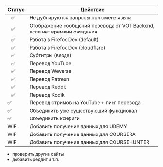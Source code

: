 | Статус | Действие                                                                 |
| ------ | ------------------------------------------------------------------------ |
| ⠀✅    | Не дублируются запросы при смене языка                                   |
| ⠀✅    | Отображение сообщений перевода от VOT Backend, если нет времени ожидания |
| ⠀✅    | Работа в Firefox Dev (default)                                           |
| ⠀✅    | Работа в Firefox Dev (cloudflare)                                        |
| ⠀✅    | Субтитры (везде)                                                         |
| ⠀✅    | Перевод YouTube                                                          |
| ⠀✅    | Перевод Weverse                                                          |
| ⠀✅    | Перевод Patreon                                                          |
| ⠀✅    | Перевод Reddit                                                           |
| ⠀✅    | Перевод Kodik                                                            |
| ✅     | Перевод стримов на YouTube + пинг перевода                               |
| ✅     | Объединить уже существующий функционал                                   |
| ✅     | Объединить конфиги                                                       |
| WIP    | Добавить получение данных для UDEMY                                      |
| WIP    | Добавить получение данных для COURSERA                                   |
| WIP    | Добавить получение данных для COURSEHUNTER                               |

- проверить другие сайты
- добавить реддит и т.п.
